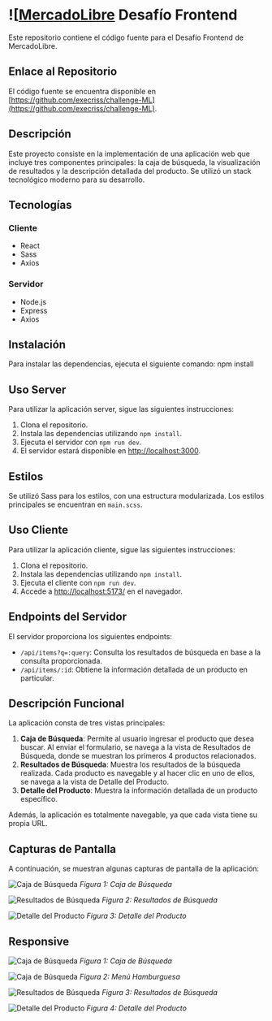 # ![[MercadoLibre](https://http2.mlstatic.com/frontend-assets/ui-navigation/5.6.1/mercadolibre/logo__large_plus.png](https://http2.mlstatic.com/frontend-assets/ml-web-navigation/ui-navigation/6.6.53-beta.0/mercadolibre/logo_large_25years_v2.png)) Desafío Frontend

Este repositorio contiene el código fuente para el Desafío Frontend de MercadoLibre.


## Enlace al Repositorio

El código fuente se encuentra disponible en [https://github.com/execriss/challenge-ML](https://github.com/execriss/challenge-ML).

## Descripción

Este proyecto consiste en la implementación de una aplicación web que incluye tres componentes principales: la caja de búsqueda, la visualización de resultados y la descripción detallada del producto. Se utilizó un stack tecnológico moderno para su desarrollo.

## Tecnologías

### Cliente

- React
- Sass
- Axios

### Servidor

- Node.js
- Express
- Axios

## Instalación

Para instalar las dependencias, ejecuta el siguiente comando:
npm install

## Uso Server

Para utilizar la aplicación server, sigue las siguientes instrucciones:

1. Clona el repositorio.
2. Instala las dependencias utilizando `npm install`.
3. Ejecuta el servidor con `npm run dev`.
4. El servidor estará disponible en [http://localhost:3000](http://localhost:3000).


## Estilos

Se utilizó Sass para los estilos, con una estructura modularizada. Los estilos principales se encuentran en `main.scss`.

## Uso Cliente

Para utilizar la aplicación cliente, sigue las siguientes instrucciones:

1. Clona el repositorio.
2. Instala las dependencias utilizando `npm install`.
3. Ejecuta el cliente con `npm run dev`.
4. Accede a [http://localhost:5173/](http://localhost:5173/) en el navegador.

## Endpoints del Servidor

El servidor proporciona los siguientes endpoints:

- `/api/items?q=:query`: Consulta los resultados de búsqueda en base a la consulta proporcionada.
- `/api/items/:id`: Obtiene la información detallada de un producto en particular.

## Descripción Funcional

La aplicación consta de tres vistas principales:

1. **Caja de Búsqueda**: Permite al usuario ingresar el producto que desea buscar. Al enviar el formulario, se navega a la vista de Resultados de Búsqueda, donde se muestran los primeros 4 productos relacionados.
2. **Resultados de Búsqueda**: Muestra los resultados de la búsqueda realizada. Cada producto es navegable y al hacer clic en uno de ellos, se navega a la vista de Detalle del Producto.
3. **Detalle del Producto**: Muestra la información detallada de un producto específico.

Además, la aplicación es totalmente navegable, ya que cada vista tiene su propia URL.


## Capturas de Pantalla

A continuación, se muestran algunas capturas de pantalla de la aplicación:

![Caja de Búsqueda](client/screenshots/caja-busqueda.png)
*Figura 1: Caja de Búsqueda*

![Resultados de Búsqueda](client/screenshots/listado-resultado.png)
*Figura 2: Resultados de Búsqueda*

![Detalle del Producto](client/screenshots/detalle-producto.png)
*Figura 3: Detalle del Producto*

## Responsive

![Caja de Búsqueda](client/screenshots/responsive-search.png)
*Figura 1: Caja de Búsqueda*

![Caja de Búsqueda](client/screenshots/responsive-menu.png)
*Figura 2: Menú Hamburguesa*

![Resultados de Búsqueda](client/screenshots/responsive-listado.png)
*Figura 3: Resultados de Búsqueda*

![Detalle del Producto](client/screenshots/responsive-detalle.png)
*Figura 4: Detalle del Producto*
